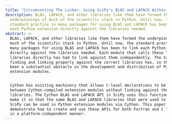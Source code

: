 ```yaml
---
title: "Circumventing The Linker: Using SciPy's BLAS and LAPACK Within Cython"
description: BLAS, LAPACK, and other libraries like them have formed the
  underpinnings of much of the scientific stack in Python. Until now, the
  standard practice in many packages for using BLAS and LAPACK has been to link
  each Python extension directly against the libraries needed.
abstract: >-
  BLAS, LAPACK, and other libraries like them have formed the underpinnings of
  much of the scientific stack in Python. Until now, the standard practice in
  many packages for using BLAS and LAPACK has been to link each Python extension
  directly against the libraries needed. Each module that calls these low-level
  libraries directly has had to link against them independently. The task of
  finding and linking properly against the correct libraries has, in the past,
  been a substantial obstacle in the development and distribution of Python
  extension modules.


  Cython has existing machinery that allows C-level declarations to be shared
  between Cython-compiled extension modules without linking against the original
  libraries. The Cython BLAS and LAPACK API in SciPy uses this functionality to
  make it so that the same BLAS and LAPACK libraries that were used to compile
  SciPy can be used in Python extension modules via Cython. This paper will
  demonstrate how to create and use these APIs for both Fortran and C libraries
  in a platform-independent manner.
---
```


